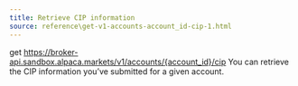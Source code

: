 ```yaml
---
title: Retrieve CIP information
source: reference\get-v1-accounts-account_id-cip-1.html
---
```


get https://broker-api.sandbox.alpaca.markets/v1/accounts/{account_id}/cip
You can retrieve the CIP information you’ve submitted for a given account.
